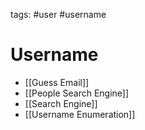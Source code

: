 tags: #user #username

# Username
- [[Guess Email]]
- [[People Search Engine]]
- [[Search Engine]]
- [[Username Enumeration]]
